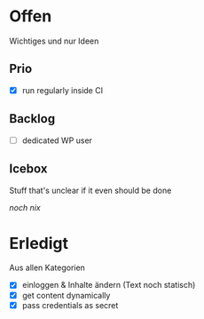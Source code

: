 # Offen

Wichtiges und nur Ideen

## Prio

- [x] run regularly inside CI

## Backlog

- [ ] dedicated WP user

## Icebox

Stuff that's unclear if it even should be done

_noch nix_

# Erledigt

Aus allen Kategorien

- [x] einloggen & Inhalte ändern (Text noch statisch)
- [x] get content dynamically
- [x] pass credentials as secret
